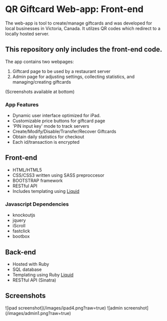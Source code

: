 <h1>QR Giftcard Web-app: Front-end</h1>


<p>
The web-app is tool to create/manage giftcards and was developed for local businesses in Victoria, Canada. It utilzes QR codes which redirect to a locally hosted server.
</p>

<h2>This repository only includes the front-end code.</h2>

<p>
The app contains two webpages:

<ol>
<li>Giftcard page to be used by a restaurant server</li>
<li>Admin page for adjusting settings, collecting statistics, and managing/creating giftcards</li>
</ol>
(Screenshots available at bottom)
</p>


<h3>App Features</h3>
<ul>
<li>Dynamic user interface optimized for iPad.</li>
<li>Customizable price buttons for giftcard page</li>
<li>'PIN input key' mode to track servers</li>
<li>Create/Modify/Disable/Transfer/Recover Giftcards</li>
<li>Obtain daily statistics for checkout</li>
<li>Each id/transaction is encrypted </li>
</ul>

<h2>Front-end</h2>
<ul>
<li>HTML/HTML5</li>
<li>CSS/CSS3 written using SASS preproccesor</li>
<li>BOOTSTRAP framework</li>
<li>RESTful API</li>
<li>Includes templating using <a href="http://liquidmarkup.org">Liquid</a></li>
</ul>

<h3>Javascript Dependencies</h3>
<ul>
<li>knockoutjs</li>
<li>jquery</li>
<li>iScroll</li>
<li>fastclick</li>
<li>bootbox</li>
</ul>

<h2>Back-end</h2>
<ul>
<li>Hosted with Ruby</li>
<li>SQL database</li>
<li>Templating using Ruby <a href="http://liquidmarkup.org">Liquid</a></li>
<li>RESTful API (Sinatra)</li>
</ul>

<h2>Screenshots</h2>
![ipad screenshot](/images/ipad4.png?raw=true)
![admin screenshot](/images/admin1.png?raw=true)


